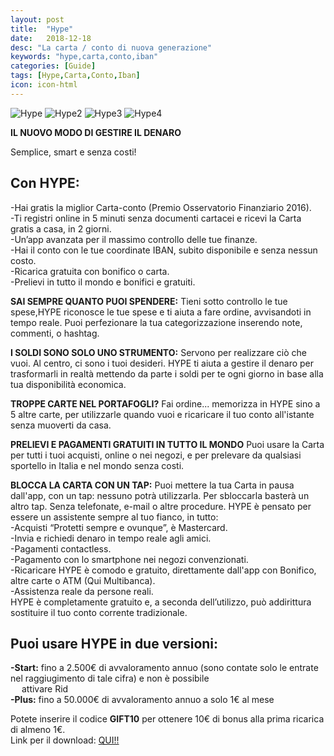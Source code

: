 ```yaml
---
layout: post
title:  "Hype"
date:   2018-12-18
desc: "La carta / conto di nuova generazione"
keywords: "hype,carta,conto,iban"
categories: [Guide]
tags: [Hype,Carta,Conto,Iban]
icon: icon-html
---
```

![Hype](http://lh3.googleusercontent.com/BOuSuFgl6IsLQ-HYfOiSeEdV32tFA6zP1OF49E7OSP3D_jgqH411gNF7qi0d1h9BxqrD=w1366-h625-rw)
![Hype2](http://lh3.googleusercontent.com/lUUXcpudPuNchOXpKOBVx-Xt0tjNfJtOJI5d_d6BDLPOyKqY3SYkDh70gviwMNeRgw=w1366-h625-rw)
![Hype3](http://lh3.googleusercontent.com/iKivoihT0rnDCLoUJ2ktXq1iOZtkhABhIWaVa_VgWbxDFvNmEmuyK0HE2LxXthzQ4w=w1366-h625-rw)
![Hype4](http://lh3.googleusercontent.com/9V_F1ZZWDsPsEw8OV4g2DQQj2zJvrAXXZPpqzU0cVM7O75rZP3OyegMyUbDXvnbK6dg=w1366-h625-rw)

**IL NUOVO MODO DI GESTIRE IL DENARO**

Semplice, smart e senza costi!

## Con HYPE: <br>

-Hai gratis la miglior Carta-conto (Premio Osservatorio Finanziario 2016). <br>
-Ti registri online in 5 minuti senza documenti cartacei e ricevi la Carta gratis a casa, in 2 giorni. <br>
-Un’app avanzata per il massimo controllo delle tue finanze. <br>
-Hai il conto con le tue coordinate IBAN, subito disponibile e senza nessun costo. <br>
-Ricarica gratuita con bonifico o carta. <br>
-Prelievi in tutto il mondo e bonifici e gratuiti. <br> 

**SAI SEMPRE QUANTO PUOI SPENDERE:**
Tieni sotto controllo le tue spese,HYPE riconosce le tue spese e ti aiuta a fare ordine, avvisandoti in tempo reale.
Puoi perfezionare la tua categorizzazione inserendo note, commenti, o hashtag.

**I SOLDI SONO SOLO UNO STRUMENTO:**
Servono per realizzare ciò che vuoi. Al centro, ci sono i tuoi desideri.
HYPE ti aiuta a gestire il denaro per trasformarli in realtà mettendo da parte i soldi per te ogni giorno in base alla tua disponibilità economica. 

**TROPPE CARTE NEL PORTAFOGLI?**
Fai ordine... memorizza in HYPE sino a 5 altre carte, per utilizzarle quando vuoi e ricaricare il tuo conto all'istante senza muoverti da casa.

**PRELIEVI E PAGAMENTI GRATUITI IN TUTTO IL MONDO**
Puoi usare la Carta per tutti i tuoi acquisti, online o nei negozi, e per prelevare da qualsiasi sportello in Italia e nel mondo senza costi. 

**BLOCCA LA CARTA CON UN TAP:**
Puoi mettere la tua Carta in pausa dall'app, con un tap: nessuno potrà utilizzarla. Per sbloccarla basterà un altro tap. Senza telefonate, e-mail o altre procedure. 
HYPE è pensato per essere un assistente sempre al tuo fianco, in tutto: <br> 
-Acquisti “Protetti sempre e ovunque”, è Mastercard. <br> 
-Invia e richiedi denaro in tempo reale agli amici. <br> 
-Pagamenti contactless. <br> 
-Pagamento con lo smartphone nei negozi convenzionati. <br> 
-Ricaricare HYPE è comodo e gratuito, direttamente dall'app con Bonifico, altre carte o ATM (Qui Multibanca). <br> 
-Assistenza reale da persone reali. <br> 
HYPE è completamente gratuito e, a seconda dell’utilizzo, può addirittura sostituire il tuo conto corrente tradizionale. <br> 

## Puoi usare HYPE in due versioni: 
**-Start:** fino a 2.500€ di avvaloramento annuo (sono contate solo le entrate nel raggiugimento di tale cifra) e non è possibile <br> 
&emsp; attivare Rid <br>
**-Plus:** fino a 50.000€ di avvaloramento annuo a solo 1€ al mese

Potete inserire il codice **GIFT10** per ottenere 10€ di bonus alla prima ricarica di almeno 1€.<br>
Link per il download: [QUI!!](https://www.hype.it/invite/4f5a6666516e77502f58633d)
